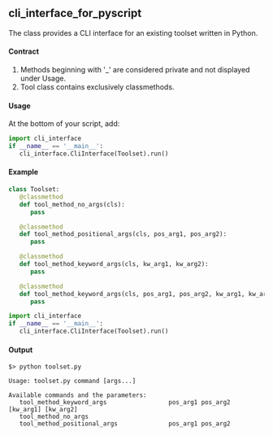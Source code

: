 ## cli_interface_for_pyscript
The class provides a CLI interface for an existing toolset written in Python.

#### Contract
1. Methods beginning with '_' are considered private and not displayed under Usage.
2. Tool class contains exclusively classmethods.

#### Usage
At the bottom of your script, add:
```python
import cli_interface
if __name__ == '__main__':
   cli_interface.CliInterface(Toolset).run()
```

#### Example
```python
class Toolset:
   @classmethod
   def tool_method_no_args(cls):
      pass

   @classmethod
   def tool_method_positional_args(cls, pos_arg1, pos_arg2):
      pass

   @classmethod
   def tool_method_keyword_args(cls, kw_arg1, kw_arg2):
      pass

   @classmethod
   def tool_method_keyword_args(cls, pos_arg1, pos_arg2, kw_arg1, kw_arg2):
      pass

import cli_interface
if __name__ == '__main__':
   cli_interface.CliInterface(Toolset).run()
```

#### Output
```
$> python toolset.py

Usage: toolset.py command [args...]

Available commands and the parameters:
   tool_method_keyword_args                 pos_arg1 pos_arg2 [kw_arg1] [kw_arg2]
   tool_method_no_args
   tool_method_positional_args              pos_arg1 pos_arg2
```
